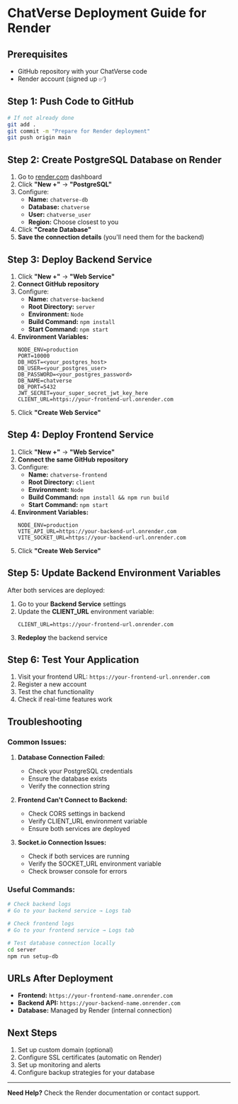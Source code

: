 # ChatVerse Deployment Guide for Render

## Prerequisites

- GitHub repository with your ChatVerse code
- Render account (signed up ✅)

## Step 1: Push Code to GitHub

```bash
# If not already done
git add .
git commit -m "Prepare for Render deployment"
git push origin main
```

## Step 2: Create PostgreSQL Database on Render

1. Go to [render.com](https://render.com) dashboard
2. Click **"New +"** → **"PostgreSQL"**
3. Configure:
   - **Name:** `chatverse-db`
   - **Database:** `chatverse`
   - **User:** `chatverse_user`
   - **Region:** Choose closest to you
4. Click **"Create Database"**
5. **Save the connection details** (you'll need them for the backend)

## Step 3: Deploy Backend Service

1. Click **"New +"** → **"Web Service"**
2. **Connect GitHub repository**
3. Configure:
   - **Name:** `chatverse-backend`
   - **Root Directory:** `server`
   - **Environment:** `Node`
   - **Build Command:** `npm install`
   - **Start Command:** `npm start`
4. **Environment Variables:**
   ```
   NODE_ENV=production
   PORT=10000
   DB_HOST=<your_postgres_host>
   DB_USER=<your_postgres_user>
   DB_PASSWORD=<your_postgres_password>
   DB_NAME=chatverse
   DB_PORT=5432
   JWT_SECRET=your_super_secret_jwt_key_here
   CLIENT_URL=https://your-frontend-url.onrender.com
   ```
5. Click **"Create Web Service"**

## Step 4: Deploy Frontend Service

1. Click **"New +"** → **"Web Service"**
2. **Connect the same GitHub repository**
3. Configure:
   - **Name:** `chatverse-frontend`
   - **Root Directory:** `client`
   - **Environment:** `Node`
   - **Build Command:** `npm install && npm run build`
   - **Start Command:** `npm start`
4. **Environment Variables:**
   ```
   NODE_ENV=production
   VITE_API_URL=https://your-backend-url.onrender.com
   VITE_SOCKET_URL=https://your-backend-url.onrender.com
   ```
5. Click **"Create Web Service"**

## Step 5: Update Backend Environment Variables

After both services are deployed:

1. Go to your **Backend Service** settings
2. Update the **CLIENT_URL** environment variable:
   ```
   CLIENT_URL=https://your-frontend-url.onrender.com
   ```
3. **Redeploy** the backend service

## Step 6: Test Your Application

1. Visit your frontend URL: `https://your-frontend-url.onrender.com`
2. Register a new account
3. Test the chat functionality
4. Check if real-time features work

## Troubleshooting

### Common Issues:

1. **Database Connection Failed:**

   - Check your PostgreSQL credentials
   - Ensure the database exists
   - Verify the connection string

2. **Frontend Can't Connect to Backend:**

   - Check CORS settings in backend
   - Verify CLIENT_URL environment variable
   - Ensure both services are deployed

3. **Socket.io Connection Issues:**
   - Check if both services are running
   - Verify the SOCKET_URL environment variable
   - Check browser console for errors

### Useful Commands:

```bash
# Check backend logs
# Go to your backend service → Logs tab

# Check frontend logs
# Go to your frontend service → Logs tab

# Test database connection locally
cd server
npm run setup-db
```

## URLs After Deployment

- **Frontend:** `https://your-frontend-name.onrender.com`
- **Backend API:** `https://your-backend-name.onrender.com`
- **Database:** Managed by Render (internal connection)

## Next Steps

1. Set up custom domain (optional)
2. Configure SSL certificates (automatic on Render)
3. Set up monitoring and alerts
4. Configure backup strategies for your database

---

**Need Help?** Check the Render documentation or contact support.
